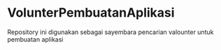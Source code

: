 # VolunterPembuatanAplikasi
Repository ini digunakan sebagai sayembara pencarian valounter untuk pembuatan aplikasi
